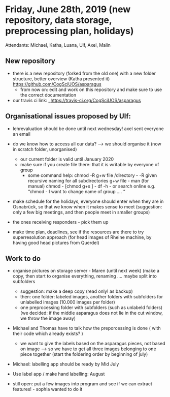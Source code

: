 # Friday, June 28th, 2019 (new repository, data storage, preprocessing plan, holidays)

Attendants: Michael, Katha, Luana, Ulf, Axel, Malin 

## New repository 
- there is a new repository (forked from the old one) with a new folder structure, better overview (Katha presented it) https://github.com/CogSciUOS/asparagus 
  - from now on: edit and work on this repository and make sure to use the correct documentation
- our travis ci link: _https://travis-ci.org/CogSciUOS/asparagus 

## Organisational issues proposed by Ulf: 
- lehrevaluation should be done until next wednesday! axel sent everyone an email
- do we know how to access all our data? --> we should organise it (now in scratch folder, unorganised) 
  - our current folder is valid until January 2020
  - make sure if you create file there: that it is writable by everyone of group 
    - some command help: chmod -R g+w file /directory
          - -R given recursive naming for all subdirectories g+w file 
          - man (for manual) chmod 
          - [chmod g+s ]
          - df -h 
          -  or search online e.g. “chmod - I want to change name of group …. “
 
- make schedule for the holidays, everyone should enter when they are in Osnabrück, so that we know when it makes sense to meet (suggestion: only a few big meetings, and then people meet in smaller groups) 
- the ones receiving responders - pick them up

- make time plan, deadlines, see if the resources are there to try superresolution approach (for head images of Rheine machine, by having good head pictures from Querdel)

## Work to do
- organise pictures on storage server - Maren (until next week)
  (make a copy, then start to organise everything, renaming …. maybe split into subfolders 
  - suggestion: make a deep copy (read only! as backup)
  - then: one folder: labeled images, another folders with subfolders for unlabelled images (10.000 images per folder)
  - one preprocessing folder with subfolders (such as unlabeld folders) (we decided: if the middle asparagus does not lie in the cut window, we throw the image away)
  
- Michael and Thomas have to talk how the preporcessing is done ( with their code which already exists? )
  - we want to give the labels based on the asparagus pieces, not based on image —> so we have to get all three images belonging to one piece together  (start the foldering order by beginning of july)
 
- Michael: labelling app should be ready by Mid July 
-  Use label app / make hand labelling: August 
       
- still open: put a few images into program and see if we can extract features! - sophia wanted to do it 
